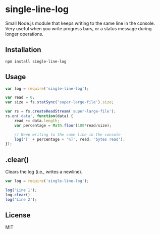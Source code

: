 # single-line-log

Small Node.js module that keeps writing to the same line in the console. Very useful when you write progress bars, or a status message during longer operations.


## Installation

	npm install single-line-log


## Usage

``` js
var log = require('single-line-log');

var read = 0;
var size = fs.statSync('super-large-file').size;

var rs = fs.createReadStream('super-large-file');
rs.on('data', function(data) {
	read += data.length;
	var percentage = Math.floor(100*read/size);

	// Keep writing to the same line in the console
	log('[' + percentage + '%]', read, 'bytes read');
});
```

## .clear()

Clears the log (i.e., writes a newline).

``` js
var log = require('single-line-log');

log('Line 1');
log.clear()
log('Line 2');
```

## License

MIT